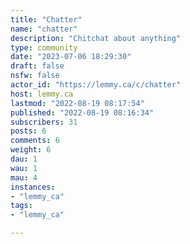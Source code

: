 ```yaml
---
title: "Chatter" 
name: "chatter"
description: "Chitchat about anything"
type: community
date: "2023-07-06 18:29:30"
draft: false
nsfw: false
actor_id: "https://lemmy.ca/c/chatter"
host: lemmy.ca
lastmod: "2022-08-19 08:17:54"
published: "2022-08-19 08:16:34"
subscribers: 31
posts: 6
comments: 6
weight: 6
dau: 1
wau: 1
mau: 4
instances:
- "lemmy_ca"
tags: 
- "lemmy_ca"

---
```

